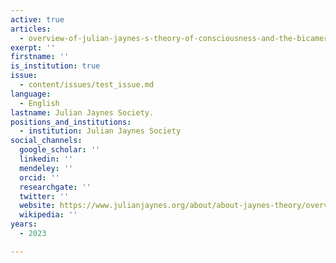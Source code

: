 ```yaml
---
active: true
articles:
  - overview-of-julian-jaynes-s-theory-of-consciousness-and-the-bicameral-mind
exerpt: ''
firstname: ''
is_institution: true
issue:
  - content/issues/test_issue.md
language:
  - English
lastname: Julian Jaynes Society.
positions_and_institutions:
  - institution: Julian Jaynes Society
social_channels:
  google_scholar: ''
  linkedin: ''
  mendeley: ''
  orcid: ''
  researchgate: ''
  twitter: ''
  website: https://www.julianjaynes.org/about/about-jaynes-theory/overview/
  wikipedia: ''
years:
  - 2023

---
```

